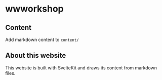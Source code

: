 # wwworkshop

## Content

Add markdown content to `content/`

## About this website

This website is built with SvelteKit and draws its content from markdown files.
